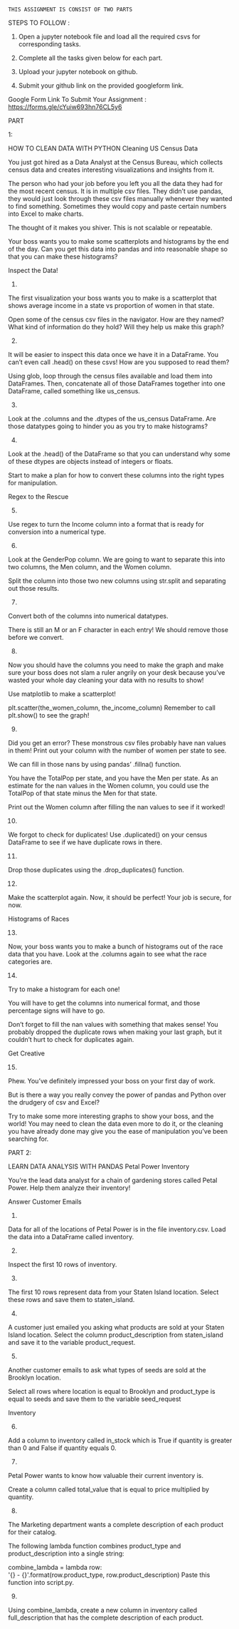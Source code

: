 ﻿	THIS ASSIGNMENT IS CONSIST OF TWO PARTS 

STEPS TO FOLLOW : 

1) Open a jupyter notebook file and load all the required csvs for corresponding tasks.
2) Complete all the tasks given below for each part.

3) Upload your jupyter notebook on github.

4) Submit your github link on the provided googleform link.

Google Form Link To Submit Your Assignment : https://forms.gle/cYuiw693hn76CL5y6

PART 

1: 

HOW TO CLEAN DATA WITH PYTHON
Cleaning US Census Data

You just got hired as a Data Analyst at the Census Bureau, 
which collects census data and creates interesting visualizations and insights from it.


The person who had your job before you left you all the data they had for the most recent census. 
It is in multiple csv files. They didn’t use pandas, they would just look through these csv files manually whenever they wanted to find something. 
Sometimes they would copy and paste certain numbers into Excel to make charts.


The thought of it makes you shiver. This is not scalable or repeatable.


Your boss wants you to make some scatterplots and histograms by the end of the day. 
Can you get this data into pandas and into reasonable shape so that you can make these histograms?




Inspect the Data!

1.
The first visualization your boss wants you to make is a scatterplot that shows average income in a state vs proportion of women in that state.


Open some of the census csv files in the navigator. How are they named? What kind of information do they hold? Will they help us make this graph?


2.
It will be easier to inspect this data once we have it in a DataFrame. You can’t even call .head() on these csvs! 
How are you supposed to read them?

Using glob, loop through the census files available and load them into DataFrames. 
Then, concatenate all of those DataFrames together into one DataFrame, called something like us_census.



3.
Look at the .columns and the .dtypes of the us_census DataFrame.
Are those datatypes going to hinder you as you try to make histograms?


4.
Look at the .head() of the DataFrame so that you can understand why some of these dtypes are objects instead of integers or floats.


Start to make a plan for how to convert these columns into the right types for manipulation.

Regex to the Rescue

5.
Use regex to turn the Income column into a format that is ready for conversion into a numerical type.



6.
Look at the GenderPop column. We are going to want to separate this into two columns, the Men column, and the Women column.


Split the column into those two new columns using str.split and separating out those results.


7.
Convert both of the columns into numerical datatypes.

There is still an M or an F character in each entry! We should remove those before we convert.



8.
Now you should have the columns you need to make the graph and make sure your boss does not slam a ruler angrily on your desk 
because you’ve wasted your whole day cleaning your data with no results to show!


Use matplotlib to make a scatterplot!

plt.scatter(the_women_column, the_income_column) 
Remember to call plt.show() to see the graph!


9.
Did you get an error? These monstrous csv files probably have nan values in them! 
Print out your column with the number of women per state to see.

We can fill in those nans by using pandas’ .fillna() function.


You have the TotalPop per state, and you have the Men per state. 
As an estimate for the nan values in the Women column, you could use the TotalPop of that state minus the Men for that state.


Print out the Women column after filling the nan values to see if it worked!

10.
We forgot to check for duplicates! 
Use .duplicated() on your census DataFrame to see if we have duplicate rows in there.


11.
Drop those duplicates using the .drop_duplicates() function.



12.
Make the scatterplot again. Now, it should be perfect! Your job is secure, for now.

Histograms of Races

13.
Now, your boss wants you to make a bunch of histograms out of the race data that you have. Look at the .columns again to see what the race categories are.


14.
Try to make a histogram for each one!

You will have to get the columns into numerical format, and those percentage signs will have to go.


Don’t forget to fill the nan values with something that makes sense! 
You probably dropped the duplicate rows when making your last graph, but it couldn’t hurt to check for duplicates again.

Get Creative

15.
Phew. You’ve definitely impressed your boss on your first day of work.


But is there a way you really convey the power of pandas and Python over the drudgery of csv and Excel?


Try to make some more interesting graphs to show your boss, and the world! 
You may need to clean the data even more to do it, or the cleaning you have already done may give you the ease of manipulation you’ve been searching for.



PART 2:

LEARN DATA ANALYSIS WITH PANDAS 
Petal Power Inventory

You’re the lead data analyst for a chain of gardening stores called Petal Power. Help them analyze their inventory!


Answer Customer Emails

1.
Data for all of the locations of Petal Power is in the file inventory.csv. Load the data into a DataFrame called inventory.


2.
Inspect the first 10 rows of inventory.


3.
The first 10 rows represent data from your Staten Island location. Select these rows and save them to staten_island.


4.
A customer just emailed you asking what products are sold at your Staten Island location. 
Select the column product_description from staten_island and save it to the variable product_request.


5.
Another customer emails to ask what types of seeds are sold at the Brooklyn location.


Select all rows where location is equal to Brooklyn and product_type is equal to seeds and save them to the variable seed_request



Inventory

6.
Add a column to inventory called in_stock which is True if quantity is greater than 0 and False if quantity equals 0.


7.
Petal Power wants to know how valuable their current inventory is.

Create a column called total_value that is equal to price multiplied by quantity.


8.
The Marketing department wants a complete description of each product for their catalog.


The following lambda function combines product_type and product_description into a single 
string:

combine_lambda = lambda row: \
'{} - {}'.format(row.product_type,
row.product_description)
Paste this function into script.py.


9.
Using combine_lambda, create a new column in inventory called full_description that has the complete description of each product.
